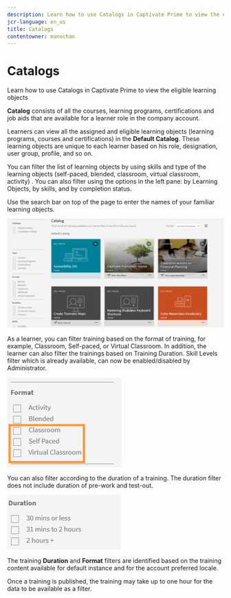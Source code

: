 ```yaml
---
description: Learn how to use Catalogs in Captivate Prime to view the eligible learning objects
jcr-language: en_us
title: Catalogs
contentowner: manochan
---
```



# Catalogs

Learn how to use Catalogs in Captivate Prime to view the eligible learning objects

**Catalog** consists of all the courses, learning programs, certifications and job aids that are available for a learner role in the company account.

Learners can view all the assigned and eligible learning objects (learning programs, courses and certifications) in the **Default Catalog**. These learning objects are unique to each learner based on his role, designation, user group, profile, and so on.

You can filter the list of learning objects by using skills and type of the learning objects (self-paced, blended, classroom, virtual classroom, activity) . You can also filter using the options in the left pane: by Learning Objects, by skills, and by completion status.

Use the search bar on top of the page to enter the names of your familiar learning objects.

![](assets/catalogs.png)

As a learner, you can  filter training based on the format of training, for example, Classroom, Self-paced, or Virtual Classroom. In addition, the learner can also filter the trainings based on Training Duration. Skill Levels filter which is already available, can now be enabled/disabled by Administrator. 

![](assets/image014.png)

You can also filter according to the duration of a training. The duration filter does not include duration of pre-work and test-out.

![](assets/image015.png)

The training **Duration** and **Format** filters are identified based on the training content available for default instance and for the account preferred locale.

Once a training is published, the training may take up to one hour for the data to be available as a filter.   
